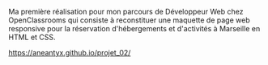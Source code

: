 Ma première réalisation pour mon parcours de Développeur Web chez OpenClassrooms qui consiste à reconstituer une maquette de page web responsive pour la réservation d'hébergements et d'activités à Marseille en HTML et CSS.

https://aneantyx.github.io/projet_02/
